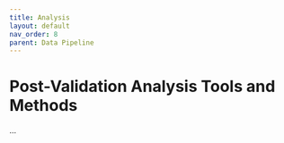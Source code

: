 ```yaml
---
title: Analysis
layout: default
nav_order: 8
parent: Data Pipeline
---
```


# Post-Validation Analysis Tools and Methods

...